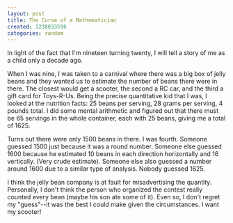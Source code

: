 ```yaml
---
layout: post
title: The Curse of a Mathematician
created: 1238033596
categories: random
---
```

In light of the fact that I'm nineteen turning twenty, I will tell a story of me as a child only a decade ago.

When I was nine, I was taken to a carnival where there was a big box of jelly beans and they wanted us to estimate the number of beans there were in there. The closest would get a scooter, the second a RC car, and the third a gift card for Toys-R-Us. Being the precise quantitative kid that I was, I looked at the nutrition facts: 25 beans per serving, 28 grams per serving, 4 pounds total. I did some mental arithmetic and figured out that there must be 65 servings in the whole container, each with 25 beans, giving me a total of 1625.

Turns out there were only 1500 beans in there. I was fourth. Someone guessed 1500 just because it was a round number. Someone else guessed 1600 because he estimated 10 beans in each direction horizontally and 16 vertically. (Very crude estimate). Someone else also guessed a number around 1600 due to a similar type of analysis. Nobody guessed 1625.

I think the jelly bean company is at fault for misadvertising the quantity. Personally, I don't think the person who organized the contest really counted every bean (maybe his son ate some of it). Even so, I don't regret my "guess"--it was the best I could make given the circumstances. I want my scooter!
